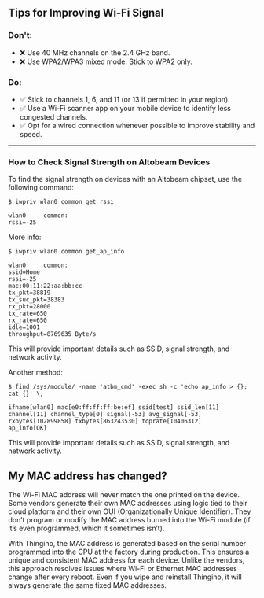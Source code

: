 ## Tips for Improving Wi-Fi Signal

### Don't:
- :x: Use 40 MHz channels on the 2.4 GHz band.
- :x: Use WPA2/WPA3 mixed mode. Stick to WPA2 only.

### Do:
- :white_check_mark: Stick to channels 1, 6, and 11 (or 13 if permitted in your region).
- :white_check_mark: Use a Wi-Fi scanner app on your mobile device to identify less congested channels.
- :white_check_mark: Opt for a wired connection whenever possible to improve stability and speed.

---

### How to Check Signal Strength on Altobeam Devices

To find the signal strength on devices with an Altobeam chipset, use the following command:

```
$ iwpriv wlan0 common get_rssi

wlan0     common:
rssi=-25
```

More info:

```
$ iwpriv wlan0 common get_ap_info

wlan0     common:
ssid=Home
rssi=-25
mac:00:11:22:aa:bb:cc
tx_pkt=38819
tx_suc_pkt=38383
rx_pkt=28000
tx_rate=650
rx_rate=650
idle=1001
throughput=8769635 Byte/s
```

This will provide important details such as SSID, signal strength, and network activity.

Another method:

```
$ find /sys/module/ -name 'atbm_cmd' -exec sh -c 'echo ap_info > {}; cat {}' \;

ifname[wlan0] mac[e0:ff:ff:ff:be:ef] ssid[test] ssid_len[11] channel[11] channel_type[0] signal[-53] avg_signal[-53] rxbytes[102899858] txbytes[863243530] toprate[10406312]
ap_info[OK]
```

This will provide important details such as SSID, signal strength, and network activity.

## My MAC address has changed?

The Wi-Fi MAC address will never match the one printed on the device. Some vendors generate their own MAC addresses using logic tied to their cloud platform and their own OUI (Organizationally Unique Identifier). They don’t program or modify the MAC address burned into the Wi-Fi module (if it’s even programmed, which it sometimes isn’t).

With Thingino, the MAC address is generated based on the serial number programmed into the CPU at the factory during production. This ensures a unique and consistent MAC address for each device. Unlike the vendors, this approach resolves issues where Wi-Fi or Ethernet MAC addresses change after every reboot. Even if you wipe and reinstall Thingino, it will always generate the same fixed MAC addresses.